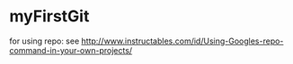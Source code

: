 # myFirstGit
for using repo:
see http://www.instructables.com/id/Using-Googles-repo-command-in-your-own-projects/
